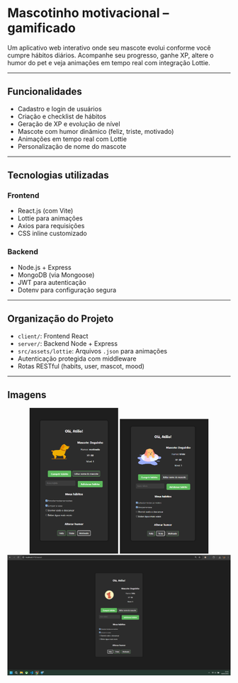 # Mascotinho motivacional – gamificado

Um aplicativo web interativo onde seu mascote evolui conforme você cumpre hábitos diários. Acompanhe seu progresso, ganhe XP, altere o humor do pet e veja animações em tempo real com integração Lottie.

---

## Funcionalidades

- Cadastro e login de usuários
- Criação e checklist de hábitos
- Geração de XP e evolução de nível
- Mascote com humor dinâmico (feliz, triste, motivado)
- Animações em tempo real com Lottie
- Personalização de nome do mascote

---

## Tecnologias utilizadas

### **Frontend**
- React.js (com Vite)
- Lottie para animações
- Axios para requisições
- CSS inline customizado

### **Backend**
- Node.js + Express
- MongoDB (via Mongoose)
- JWT para autenticação
- Dotenv para configuração segura

---

## Organização do Projeto

- `client/`: Frontend React
- `server/`: Backend Node + Express
- `src/assets/lottie`: Arquivos `.json` para animações
- Autenticação protegida com middleware
- Rotas RESTful (habits, user, mascot, mood)

---

## Imagens

<div align="center">

<tr>
<td align="center">
  <img src="https://raw.githubusercontent.com/karimoreira/habbitpet/master/client/src/assets/screenshots/motivadodog.png" width="200" />
</td>
<td align="center">
  <img src="https://raw.githubusercontent.com/karimoreira/habbitpet/master/client/src/assets/screenshots/triste.png" width="200" />
</td>
</tr>

<br />

<img src="https://raw.githubusercontent.com/karimoreira/habbitpet/master/client/src/assets/screenshots/mascote.png" width="700" />

</div>



